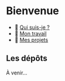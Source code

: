 # Bienvenue

+ 👨 [Qui suis-je ?](https://jasonchampagne.fr/bio)
+ 🏢 [Mon travail](https://jasonchampagne.fr/travail)
+ 💙 [Mes projets](https://jasonchampagne.fr/projets)

## Les dépôts

À venir...
